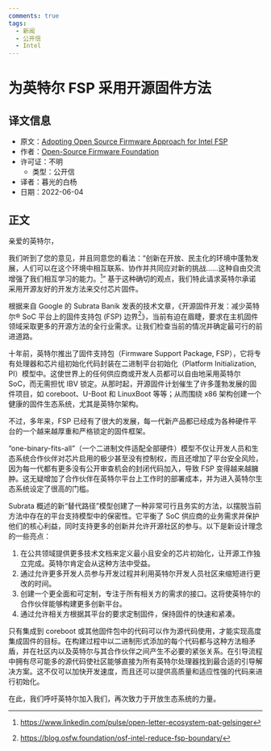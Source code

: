 ```yaml
---
comments: true
tags:
  - 新闻
  - 公开信
  - Intel
---
```


# 为英特尔 FSP 采用开源固件方法

## 译文信息

- 原文：[Adopting Open Source Firmware Approach for Intel FSP](https://openletter.earth/adopting-open-source-firmware-approach-for-intel-fsp-59d7a0c6)
- 作者：[Open-Source Firmware Foundation](https://opensourcefirmware.foundation/)
- 许可证：不明
    - 类型：公开信  
- 译者：暮光的白杨
- 日期：2022-06-04

## 正文

亲爱的英特尔，

我们听到了您的意见，并且同意您的看法：“创新在开放、民主化的环境中蓬勃发展，人们可以在这个环境中相互联系、协作并共同应对新的挑战……这种自由交流增强了我们相互学习的能力。[^1]” 基于这种确切的观点，我们特此请求英特尔承诺采用开源友好的开发方法来交付芯片固件。

根据来自 Google 的 Subrata Banik 发表的技术文章，《开源固件开发：减少英特尔® SoC 平台上的固件支持包 (FSP) 边界[^2]》，当前有迫在眉睫，要求在主机固件领域采取更多的开源方法的全行业需求。让我们检查当前的情况并确定最可行的前进道路。

十年前，英特尔推出了固件支持包（Firmware Support Package, FSP），它将专有处理器和芯片组初始化代码封装在二进制平台初始化（Platform Initialization, PI）模型中。这使世界上的任何供应商或开发人员都可以自由地采用英特尔 SoC，而无需担忧 IBV 锁定。从那时起，开源固件计划催生了许多蓬勃发展的固件项目，如 coreboot、U-Boot 和 LinuxBoot 等等；从而围绕 x86 架构创建一个健康的固件生态系统，尤其是英特尔架构。

不过，多年来，FSP 已经有了很大的发展，每一代新产品都已经成为各种硬件平台的一个越来越厚重和严格锁定的固件框架。

“one-binary-fits-all”（一个二进制文件适配全部硬件）模型不仅让开发人员和生态系统合作伙伴对芯片启用的极少甚至没有控制权，而且还增加了平台安全风险，因为每一代都有更多没有公开审查机会的封闭代码加入，导致 FSP 变得越来越臃肿。这无疑增加了合作伙伴在英特尔平台上工作时的部署成本，并为进入英特尔生态系统设定了很高的门槛。

Subrata 概述的新“替代路径”模型创建了一种非常可行且务实的方法，以摆脱当前方法中存在的平台支持模型中的保密性。它平衡了 SoC 供应商的业务需求并保护他们的核心利益，同时支持更多的创新并允许开源社区的参与。以下是新设计理念的一些亮点：

1. 在公共领域提供更多技术文档来定义最小且安全的芯片初始化，让开源工作独立完成。英特尔肯定会从这种方法中受益。
2. 通过允许更多开发人员参与开发过程并利用英特尔开发人员社区来缩短进行更改的时间。
3. 创建一个更全面和可定制，专注于所有相关方的需求的接口。这将使英特尔的合作伙伴能够构建更多创新平台。
4. 通过允许相关方根据其平台的要求定制固件，保持固件的快速和紧凑。

只有集成到 coreboot 或其他固件包中的代码可以作为源代码使用，才能实现高度集成固件的目标。在构建过程中以二进制形式添加的每个代码都与这种方法相矛盾，并在社区内以及英特尔与其合作伙伴之间产生不必要的紧张关系。在引导流程中拥有尽可能多的源代码使社区能够直接为所有英特尔处理器找到最合适的引导解决方案。这不仅可以加快开发速度，而且还可以提供高质量和适应性强的代码来进行初始化。

在此，我们呼吁英特尔加入我们，再次致力于开放生态系统的力量。

[^1]: https://www.linkedin.com/pulse/open-letter-ecosystem-pat-gelsinger
[^2]: https://blog.osfw.foundation/osf-intel-reduce-fsp-boundary/